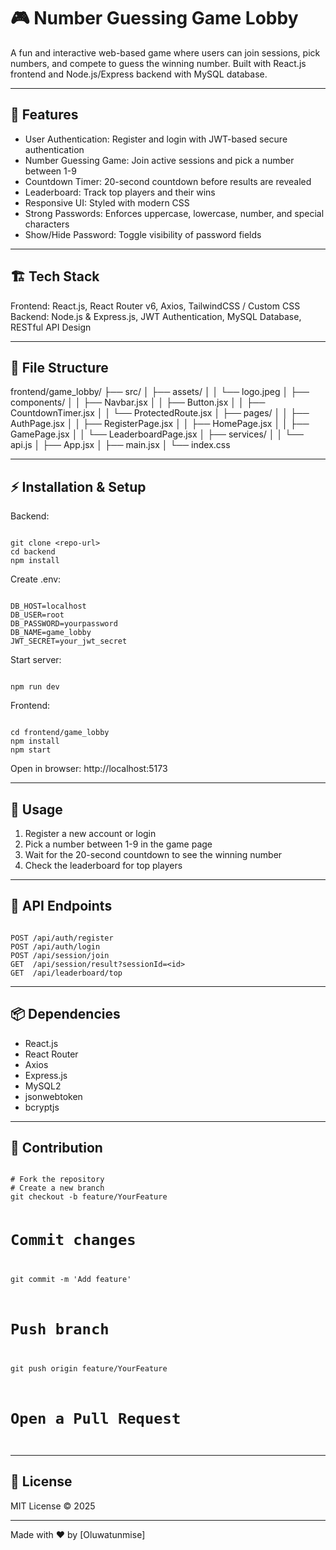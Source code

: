 
# 🎮 Number Guessing Game Lobby

A fun and interactive web-based game where users can join sessions, pick numbers, and compete to guess the winning number. Built with React.js frontend and Node.js/Express backend with MySQL database.  

---

## 🚀 Features

- User Authentication: Register and login with JWT-based secure authentication  
- Number Guessing Game: Join active sessions and pick a number between 1-9  
- Countdown Timer: 20-second countdown before results are revealed  
- Leaderboard: Track top players and their wins  
- Responsive UI: Styled with modern CSS  
- Strong Passwords: Enforces uppercase, lowercase, number, and special characters  
- Show/Hide Password: Toggle visibility of password fields  

---

## 🏗️ Tech Stack

Frontend: React.js, React Router v6, Axios, TailwindCSS / Custom CSS  
Backend: Node.js & Express.js, JWT Authentication, MySQL Database, RESTful API Design  

---

## 📂 File Structure

frontend/game_lobby/
├── src/
│   ├── assets/
│   │   └── logo.jpeg
│   ├── components/
│   │   ├── Navbar.jsx
│   │   ├── Button.jsx
│   │   ├── CountdownTimer.jsx
│   │   └── ProtectedRoute.jsx
│   ├── pages/
│   │   ├── AuthPage.jsx
│   │   ├── RegisterPage.jsx
│   │   ├── HomePage.jsx
│   │   ├── GamePage.jsx
│   │   └── LeaderboardPage.jsx
│   ├── services/
│   │   └── api.js
│   ├── App.jsx
│   ├── main.jsx
│   └── index.css

---

## ⚡ Installation & Setup

Backend:

<code class="language-bash">
git clone &lt;repo-url&gt;
cd backend
npm install
</code>

Create .env:

<code class="language-text">
DB_HOST=localhost
DB_USER=root
DB_PASSWORD=yourpassword
DB_NAME=game_lobby
JWT_SECRET=your_jwt_secret
</code>

Start server:

<code class="language-bash">
npm run dev
</code>

Frontend:

<code class="language-bash">
cd frontend/game_lobby
npm install
npm start
</code>

Open in browser: http://localhost:5173

---

## 🔑 Usage

1. Register a new account or login  
2. Pick a number between 1-9 in the game page  
3. Wait for the 20-second countdown to see the winning number  
4. Check the leaderboard for top players  

---

## 📝 API Endpoints

<code class="language-text">
POST /api/auth/register
POST /api/auth/login
POST /api/session/join
GET  /api/session/result?sessionId=&lt;id&gt;
GET  /api/leaderboard/top
</code>

---

## 📦 Dependencies

- React.js  
- React Router  
- Axios  
- Express.js  
- MySQL2  
- jsonwebtoken  
- bcryptjs  

---

## 📌 Contribution

<code class="language-bash">
# Fork the repository
# Create a new branch
git checkout -b feature/YourFeature

# Commit changes
git commit -m 'Add feature'

# Push branch
git push origin feature/YourFeature

# Open a Pull Request
</code>

---

## 📜 License

MIT License © 2025

---

Made with ❤️ by [Oluwatunmise]
